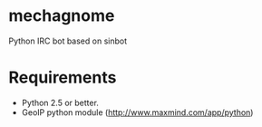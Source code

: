 mechagnome
==========

Python IRC bot based on sinbot

Requirements
============

 - Python 2.5 or better.
 - GeoIP python module (http://www.maxmind.com/app/python)